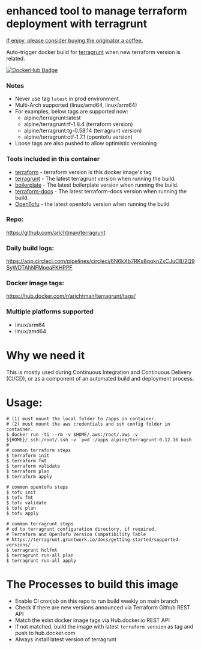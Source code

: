 # enhanced tool to manage terraform deployment with terragrunt

[If enjoy, please consider buying the originator a coffee.](https://www.buymeacoffee.com/ozbillwang)

Auto-trigger docker build for [terragrunt](https://github.com/gruntwork-io/terragrunt) when new terraform version is related.

[![DockerHub Badge](http://dockeri.co/image/arichtman/terragrunt)](https://hub.docker.com/r/arichtman/terragrunt/)

### Notes

* Never use tag `latest` in prod environment.
* Multi-Arch supported (linux/amd64, linux/arm64)
* For examples, below tags are supported now:
  - alpine/terragrunt:latest
  - alpine/terragrunt:tf-1.8.4 (terraform version)
  - alpine/terragrunt:tg-0.58.14 (terragrunt version)
  - alpine/terragrunt:otf-1.7.1 (opentofu version)
* Loose tags are also pushed to allow optimistic versioning

### Tools included in this container

* [terraform](https://terraform.io) - terraform version is this docker image's tag
* [terragrunt](https://github.com/gruntwork-io/terragrunt) - The latest terragrunt version when running the build.
* [boilerplate](https://github.com/gruntwork-io/boilerplate) - The latest boilerplate version when running the build.
* [terraform-docs](https://github.com/terraform-docs/terraform-docs) - The latest terraform-docs version when running the build.
* [OpenTofu](https://opentofu.org/docs/intro/install/) - the latest opentofu version when running the build

### Repo:

https://github.com/arichtman/terragrunt

### Daily build logs:

https://app.circleci.com/pipelines/circleci/6N6kXb7RKs8qqknZxCJuC8/2Q9SyWDTAhNFMoeaFKHPPF

### Docker image tags:

https://hub.docker.com/r/arichtman/terragrunt/tags/

### Multiple platforms supported

* linux/arm64
* linux/amd64

# Why we need it

This is mostly used during Continuous Integration and Continuous Delivery (CI/CD), or as a component of an automated build and deployment process.

# Usage:

    # (1) must mount the local folder to /apps in container.
    # (2) must mount the aws credentials and ssh config folder in container.
    $ docker run -ti --rm -v $HOME/.aws:/root/.aws -v ${HOME}/.ssh:/root/.ssh -v `pwd`:/apps alpine/terragrunt:0.12.16 bash
    #
    # common terraform steps
    $ terraform init
    $ terraform fmt
    $ terraform validate
    $ terraform plan
    $ terraform apply

    # common opentofu steps
    $ tofu init
    $ tofu fmt
    $ tofu validate
    $ tofu plan
    $ tofu apply

    # common terragrunt steps
    # cd to terragrunt configuration directory, if required.
    # Terraform and OpenTofu Version Compatibility Table
    # https://terragrunt.gruntwork.io/docs/getting-started/supported-versions/
    $ terragrunt hclfmt
    $ terragrunt run-all plan
    $ terragrunt run-all apply

# The Processes to build this image

* Enable CI cronjob on this repo to run build weekly on main branch
* Check if there are new versions announced via Terraform Github REST API
* Match the exist docker image tags via Hub.docker.io REST API
* If not matched, build the image with latest `terraform version` as tag and push to hub.docker.com
* Always install latest version of terragrunt
